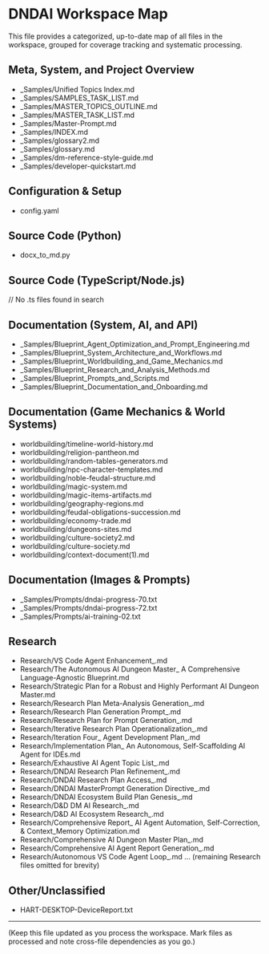 # DNDAI Workspace Map

This file provides a categorized, up-to-date map of all files in the workspace, grouped for coverage tracking and systematic processing.

## Meta, System, and Project Overview

- _Samples/Unified Topics Index.md
- _Samples/SAMPLES_TASK_LIST.md
- _Samples/MASTER_TOPICS_OUTLINE.md
- _Samples/MASTER_TASK_LIST.md
- _Samples/Master-Prompt.md
- _Samples/INDEX.md
- _Samples/glossary2.md
- _Samples/glossary.md
- _Samples/dm-reference-style-guide.md
- _Samples/developer-quickstart.md

## Configuration & Setup

- config.yaml

## Source Code (Python)

- docx_to_md.py

## Source Code (TypeScript/Node.js)

// No .ts files found in search

## Documentation (System, AI, and API)

- _Samples/Blueprint_Agent_Optimization_and_Prompt_Engineering.md
- _Samples/Blueprint_System_Architecture_and_Workflows.md
- _Samples/Blueprint_Worldbuilding_and_Game_Mechanics.md
- _Samples/Blueprint_Research_and_Analysis_Methods.md
- _Samples/Blueprint_Prompts_and_Scripts.md
- _Samples/Blueprint_Documentation_and_Onboarding.md

## Documentation (Game Mechanics & World Systems)

- worldbuilding/timeline-world-history.md
- worldbuilding/religion-pantheon.md
- worldbuilding/random-tables-generators.md
- worldbuilding/npc-character-templates.md
- worldbuilding/noble-feudal-structure.md
- worldbuilding/magic-system.md
- worldbuilding/magic-items-artifacts.md
- worldbuilding/geography-regions.md
- worldbuilding/feudal-obligations-succession.md
- worldbuilding/economy-trade.md
- worldbuilding/dungeons-sites.md
- worldbuilding/culture-society2.md
- worldbuilding/culture-society.md
- worldbuilding/context-document(1).md

## Documentation (Images & Prompts)

- _Samples/Prompts/dndai-progress-70.txt
- _Samples/Prompts/dndai-progress-72.txt
- _Samples/Prompts/ai-training-02.txt


## Research

- Research/VS Code Agent Enhancement_.md
- Research/The Autonomous AI Dungeon Master_ A Comprehensive Language-Agnostic Blueprint.md
- Research/Strategic Plan for a Robust and Highly Performant AI Dungeon Master.md
- Research/Research Plan Meta-Analysis Generation_.md
- Research/Research Plan Generation Prompt_.md
- Research/Research Plan for Prompt Generation_.md
- Research/Iterative Research Plan Operationalization_.md
- Research/Iteration Four_ Agent Development Plan_.md
- Research/Implementation Plan_ An Autonomous, Self-Scaffolding AI Agent for IDEs.md
- Research/Exhaustive AI Agent Topic List_.md
- Research/DNDAI Research Plan Refinement_.md
- Research/DNDAI Research Plan Access_.md
- Research/DNDAI MasterPrompt Generation Directive_.md
- Research/DNDAI Ecosystem Build Plan Genesis_.md
- Research/D&D DM AI Research_.md
- Research/D&D AI Ecosystem Research_.md
- Research/Comprehensive Report_ AI Agent Automation, Self-Correction, & Context_Memory Optimization.md
- Research/Comprehensive AI Dungeon Master Plan_.md
- Research/Comprehensive AI Agent Report Generation_.md
- Research/Autonomous VS Code Agent Loop_.md
... (remaining Research files omitted for brevity)

## Other/Unclassified

- HART-DESKTOP-DeviceReport.txt

---

(Keep this file updated as you process the workspace. Mark files as processed and note cross-file dependencies as you go.)
